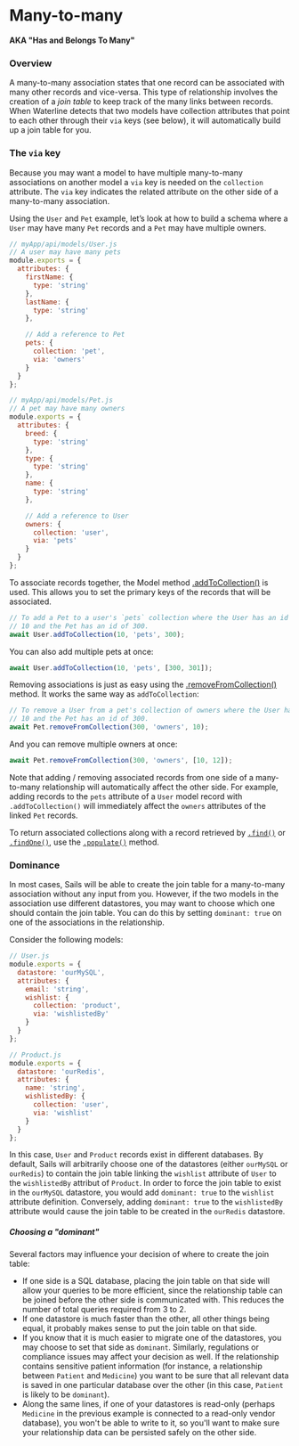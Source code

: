 # Many-to-many

**AKA "Has and Belongs To Many"**

### Overview

A many-to-many association states that one record can be associated with many other records and vice-versa.  This type of relationship involves the creation of a _join table_ to keep track of the many links between records.  When Waterline detects that two models have collection attributes that point to each other through their `via` keys (see below), it will automatically build up a join table for you.

### The `via` key

Because you may want a model to have multiple many-to-many associations on another model a `via` key is needed on the `collection` attribute. The `via` key indicates the related attribute on the other side of a many-to-many association.

Using the `User` and `Pet` example, let&rsquo;s look at how to build a schema where a `User` may have many `Pet` records and a `Pet` may have multiple owners.

```javascript
// myApp/api/models/User.js
// A user may have many pets
module.exports = {
  attributes: {
    firstName: {
      type: 'string'
    },
    lastName: {
      type: 'string'
    },

    // Add a reference to Pet
    pets: {
      collection: 'pet',
      via: 'owners'
    }
  }
};
```
```javascript
// myApp/api/models/Pet.js
// A pet may have many owners
module.exports = {
  attributes: {
    breed: {
      type: 'string'
    },
    type: {
      type: 'string'
    },
    name: {
      type: 'string'
    },

    // Add a reference to User
    owners: {
      collection: 'user',
      via: 'pets'
    }
  }
};
```

To associate records together, the Model method [.addToCollection()](https://sailsjs.com/documentation/reference/waterline-orm/models/add-to-collection) is used. This allows you to set the primary keys of the records that will be associated.

```javascript
// To add a Pet to a user's `pets` collection where the User has an id of
// 10 and the Pet has an id of 300.
await User.addToCollection(10, 'pets', 300);
```

You can also add multiple pets at once:

```javascript
await User.addToCollection(10, 'pets', [300, 301]);
```

Removing associations is just as easy using the [.removeFromCollection()](https://sailsjs.com/documentation/reference/waterline-orm/models/remove-from-collection) method. It works the same way as  `addToCollection`:

```javascript
// To remove a User from a pet's collection of owners where the User has an id of
// 10 and the Pet has an id of 300.
await Pet.removeFromCollection(300, 'owners', 10);
```

And you can remove multiple owners at once:

```javascript
await Pet.removeFromCollection(300, 'owners', [10, 12]);
```

Note that adding / removing associated records from one side of a many-to-many relationship will automatically affect the other side.  For example, adding records to the `pets` attribute of a `User` model record with `.addToCollection()` will immediately affect the `owners` attributes of the linked `Pet` records.

To return associated collections along with a record retrieved by [`.find()`](https://sailsjs.com/documentation/reference/waterline-orm/models/find) or [`.findOne()`](https://sailsjs.com/documentation/reference/waterline-orm/models/find-one), use the [`.populate()`](https://sailsjs.com/documentation/reference/waterline-orm/query/populate) method.

### Dominance

In most cases, Sails will be able to create the join table for a many-to-many association without any input from you.  However, if the two models in the association use different datastores, you may want to choose which one should contain the join table.  You can do this by setting `dominant: true` on one of the associations in the relationship.

Consider the following models:


```javascript
// User.js
module.exports = {
  datastore: 'ourMySQL',
  attributes: {
    email: 'string',
    wishlist: {
      collection: 'product',
      via: 'wishlistedBy'
    }
  }
};
```


```javascript
// Product.js
module.exports = {
  datastore: 'ourRedis',
  attributes: {
    name: 'string',
    wishlistedBy: {
      collection: 'user',
      via: 'wishlist'
    }
  }
};
```

In this case, `User` and `Product` records exist in different databases.  By default, Sails will arbitrarily choose one of the datastores (either `ourMySQL` or `ourRedis`) to contain the join table linking the `wishlist` attribute of `User` to the `wishlistedBy` attribut of `Product`.  In order to force the join table to exist in the `ourMySQL` datastore, you would add `dominant: true` to the `wishlist` attribute definition.  Conversely, adding `dominant: true` to the `wishlistedBy` attribute would cause the join table to be created in the `ourRedis` datastore.


##### Choosing a "dominant"

Several factors may influence your decision of where to create the join table:

+ If one side is a SQL database, placing the join table on that side will allow your queries to be more efficient, since the relationship table can be joined before the other side is communicated with.  This reduces the number of total queries required from 3 to 2.
+ If one datastore is much faster than the other, all other things being equal, it probably makes sense to put the join table on that side.
+ If you know that it is much easier to migrate one of the datastores, you may choose to set that side as `dominant`.  Similarly, regulations or compliance issues may affect your decision as well.  If the relationship contains sensitive patient information (for instance, a relationship between `Patient` and `Medicine`) you want to be sure that all relevant data is saved in one particular database over the other (in this case, `Patient` is likely to be `dominant`).
+ Along the same lines, if one of your datastores is read-only (perhaps `Medicine` in the previous example is connected to a read-only vendor database), you won't be able to write to it, so you'll want to make sure your relationship data can be persisted safely on the other side.

<docmeta name="displayName" value="Many-to-many">

